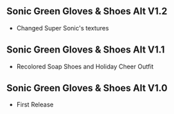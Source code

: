 ## Sonic Green Gloves & Shoes Alt V1.2
- Changed Super Sonic's textures

## Sonic Green Gloves & Shoes Alt V1.1
- Recolored Soap Shoes and Holiday Cheer Outfit

## Sonic Green Gloves & Shoes Alt V1.0
- First Release
